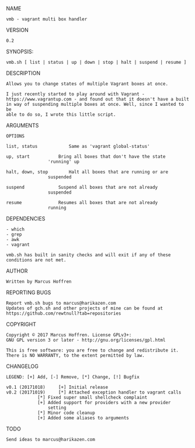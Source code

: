 NAME

	vmb - vagrant multi box handler

VERSION

	0.2

SYNOPSIS:

	vmb.sh [ list | status | up | down | stop | halt | suspend | resume ]

DESCRIPTION

	Allows you to change states of multiple Vagrant boxes at once.

	I just recently started to play around with Vagrant -
	https://www.vagrantup.com - and found out that it doesn't have a built
	in way of suspending multiple boxes at once. Well, since I wanted to be
	able to do so, I wrote this little script.

ARGUMENTS

	OPTIONS

	list, status			Same as 'vagrant global-status'

	up, start			Bring all boxes that don't have the state
					'running' up

	halt, down, stop		Halt all boxes that are running or are
					suspended

	suspend				Suspend all boxes that are not already
					suspended

	resume				Resumes all boxes that are not already
					running

DEPENDENCIES

	- which
	- grep
	- awk
	- vagrant

	vmb.sh has built in sanity checks and will exit if any of these
	conditions are not met.

AUTHOR

	Written by Marcus Hoffren

REPORTING BUGS

	Report vmb.sh bugs to marcus@harikazen.com
	Updates of gch.sh and other projects of mine can be found at
	https://github.com/rewtnull?tab=repositories

COPYRIGHT

	Copyright © 2017 Marcus Hoffren. License GPLv3+:
	GNU GPL version 3 or later - http://gnu.org/licenses/gpl.html

	This is free software: you are free to change and redistribute it.
	There is NO WARRANTY, to the extent permitted by law.

CHANGELOG

	LEGEND: [+] Add, [-] Remove, [*] Change, [!] Bugfix

	v0.1 (20171018)		[+] Initial release
	v0.2 (20171019)		[*] Attached exception handler to vagrant calls
				[*] Fixed super small shellcheck complaint
				[+] Added support for providers with a new provider
				    setting
				[*] Minor code cleanup
				[+] Added some aliases to arguments

TODO

	Send ideas to marcus@harikazen.com

